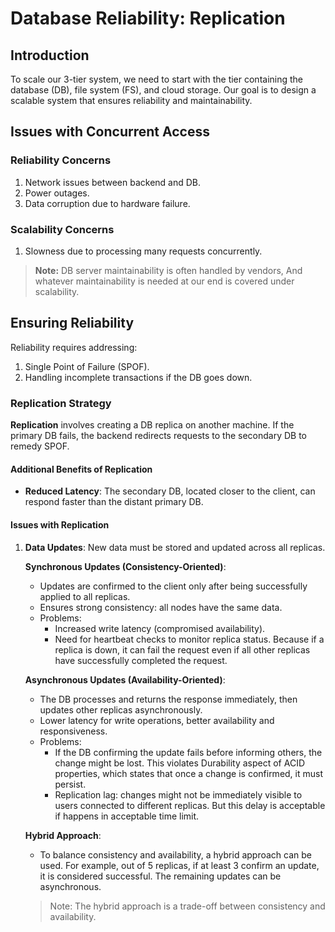 # Database Reliability: Replication

## Introduction

To scale our 3-tier system, we need to start with the tier containing the database (DB), file
system (FS), and cloud storage. Our goal is to design a scalable system that ensures reliability
and maintainability.

## Issues with Concurrent Access

### Reliability Concerns
1. Network issues between backend and DB.
2. Power outages.
3. Data corruption due to hardware failure.

### Scalability Concerns
1. Slowness due to processing many requests concurrently.

> **Note:** DB server maintainability is often handled by vendors, And whatever maintainability is
> needed at our end is covered under scalability.

## Ensuring Reliability

Reliability requires addressing:
1. Single Point of Failure (SPOF).
2. Handling incomplete transactions if the DB goes down.

### Replication Strategy

**Replication** involves creating a DB replica on another machine. If the primary DB fails, the
backend redirects requests to the secondary DB to remedy SPOF.

#### Additional Benefits of Replication
- **Reduced Latency**: The secondary DB, located closer to the client, can respond faster than the
distant primary DB.

#### Issues with Replication
1. **Data Updates**: New data must be stored and updated across all replicas.

    **Synchronous Updates (Consistency-Oriented)**:
    - Updates are confirmed to the client only after being successfully applied to all replicas.
    - Ensures strong consistency: all nodes have the same data.
    - Problems:
        - Increased write latency (compromised availability).
        - Need for heartbeat checks to monitor replica status. Because if a replica is down, it
        can fail the request even if all other replicas have successfully completed the request.

    **Asynchronous Updates (Availability-Oriented)**:
    - The DB processes and returns the response immediately, then updates other replicas
    asynchronously.
    - Lower latency for write operations, better availability and responsiveness.
    - Problems:
        - If the DB confirming the update fails before informing others, the change might be lost.
        This violates Durability aspect of ACID properties, which states that once a change is
        confirmed, it must persist.
        - Replication lag: changes might not be immediately visible to users connected to different
        replicas. But this delay is acceptable if happens in acceptable time limit.

    **Hybrid Approach**:
    - To balance consistency and availability, a hybrid approach can be used. For example, out of 5
    replicas, if at least 3 confirm an update, it is considered successful. The remaining updates
    can be asynchronous.

    > Note: The hybrid approach is a trade-off between consistency and availability.
